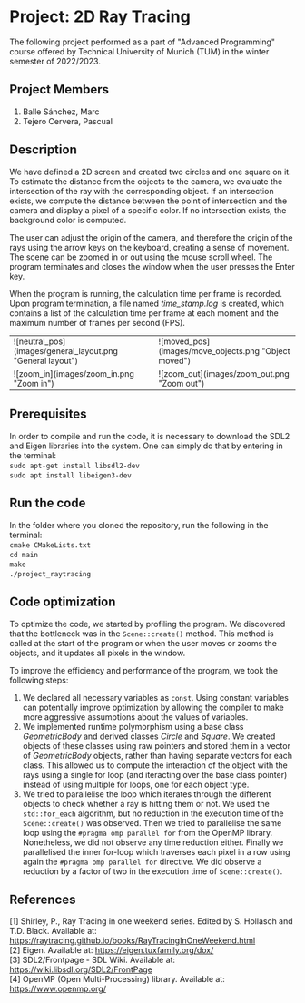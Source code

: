 # Project: 2D Ray Tracing #

The following project performed as a part of "Advanced Programming" course offered by Technical University of Munich (TUM) in the winter semester of 2022/2023. 

## Project Members ##
1. Balle Sánchez, Marc
2. Tejero Cervera, Pascual

## Description ##
We have defined a 2D screen and created two circles and one square on it. To estimate the distance from the objects to the camera, we evaluate the intersection of the ray with the corresponding object. If an intersection exists, we compute the distance between the point of intersection and the camera and display a pixel of a specific color. If no intersection exists, the background color is computed.

The user can adjust the origin of the camera, and therefore the origin of the rays using the arrow keys on the keyboard, creating a sense of movement. The scene can be zoomed in or out using the mouse scroll wheel. The program terminates and closes the window when the user presses the Enter key.

When the program is running, the calculation time per frame is recorded. Upon program termination, a file named _time_stamp.log_ is created, which contains a list of the calculation time per frame at each moment and the maximum number of frames per second (FPS).

<table>
  <tr>
    <td>
      ![neutral_pos](images/general_layout.png "General layout")
    </td>
    <td>
      ![moved_pos](images/move_objects.png "Object moved")
    </td>
  </tr>
  <tr>
    <td>
      ![zoom_in](images/zoom_in.png "Zoom in")
    </td>
    <td>
      ![zoom_out](images/zoom_out.png "Zoom out")
    </td>
  </tr>
</table>

## Prerequisites ##
In order to compile and run the code, it is necessary to download the SDL2 and Eigen libraries into the system. One can simply do that by entering in the terminal:  
`sudo apt-get install libsdl2-dev`  
`sudo apt install libeigen3-dev`  

## Run the code ##
In the folder where you cloned the repository, run the following in the terminal:  
`cmake CMakeLists.txt`  
`cd main`  
`make`  
`./project_raytracing` 

## Code optimization ##
To optimize the code, we started by profiling the program. We discovered that the bottleneck was in the `Scene::create()` method. This method is called at the start of the program or when the user moves or zooms the objects, and it updates all pixels in the window. 

To improve the efficiency and performance of the program, we took the following steps:
1. We declared all necessary variables as `const`. Using constant variables can potentially improve optimization by allowing the compiler to make more aggressive assumptions about the values of variables. 
2. We implemented runtime polymorphism using a base class _GeometricBody_ and derived classes _Circle_ and _Square_. We created objects of these classes using raw pointers and stored them in a vector of _GeometricBody_ objects, rather than having separate vectors for each class. This allowed us to compute the interaction of the object with the rays using a single for loop (and iteracting over the base class pointer) instead of using multiple for loops, one for each object type.
3. We tried to parallelise the loop which iterates through the different objects to check whether a ray is hitting them or not. We used the `std::for_each` algorithm, but no reduction in the execution time of the `Scene::create()` was observed. Then we tried to parallelise the same loop using the `#pragma omp parallel for` from the OpenMP library. Nonetheless, we did not observe any time reduction either. Finally we parallelised the inner for-loop which traverses each pixel in a row using again the `#pragma omp parallel for` directive. We did observe a reduction by a factor of two in the execution time of `Scene::create()`.

## References ##
[1] Shirley, P., Ray Tracing in one weekend series. Edited by S. Hollasch and T.D. Black. Available at: https://raytracing.github.io/books/RayTracingInOneWeekend.html  
[2] Eigen. Available at: https://eigen.tuxfamily.org/dox/  
[3] SDL2/Frontpage - SDL Wiki. Available at: https://wiki.libsdl.org/SDL2/FrontPage  
[4] OpenMP (Open Multi-Processing) library. Available at: https://www.openmp.org/
 
